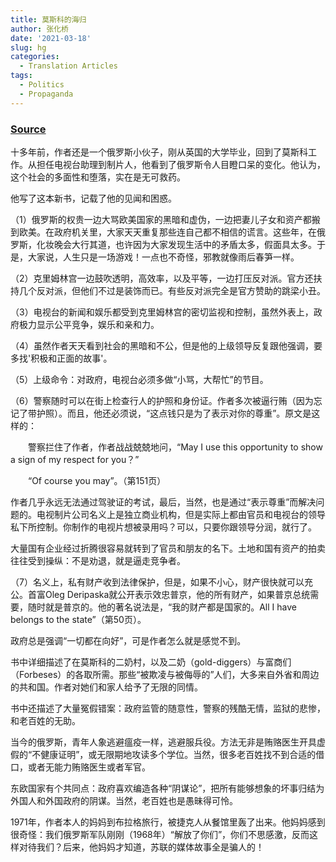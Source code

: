 ```yaml
---
title: 莫斯科的海归
author: 张化桥
date: '2021-03-18'
slug: hg
categories:
  - Translation Articles
tags:
  - Politics
  - Propaganda
---
```


### [Source](http://blog.sina.com.cn/s/blog_50c88c400102z4a9.html)



十多年前，作者还是一个俄罗斯小伙子，刚从英国的大学毕业，回到了莫斯科工作。从担任电视台助理到制片人，他看到了俄罗斯令人目瞪口呆的变化。他认为，这个社会的多面性和堕落，实在是无可救药。

他写了这本新书，记载了他的见闻和困惑。

（1）俄罗斯的权贵一边大骂欧美国家的黑暗和虚伪，一边把妻儿子女和资产都搬到欧美。在政府机关里，大家天天重复那些连自己都不相信的谎言。这些年，在俄罗斯，化妆晚会大行其道，也许因为大家发现生活中的矛盾太多，假面具太多。于是，大家说，人生只是一场游戏！一点也不奇怪，邪教就像雨后春笋一样。

（2）克里姆林宫一边鼓吹透明，高效率，以及平等，一边打压反对派。官方还扶持几个反对派，但他们不过是装饰而已。有些反对派完全是官方赞助的跳梁小丑。

（3）电视台的新闻和娱乐都受到克里姆林宫的密切监视和控制，虽然外表上，政府极力显示公平竞争，娱乐和亲和力。

（4）虽然作者天天看到社会的黑暗和不公，但是他的上级领导反复跟他强调，要多找'积极和正面的故事'。

（5）上级命令：对政府，电视台必须多做“小骂，大帮忙”的节目。

（6）警察随时可以在街上检查行人的护照和身份证。作者多次被逼行贿（因为忘记了带护照）。而且，他还必须说，“这点钱只是为了表示对你的尊重”。原文是这样的：

　　警察拦住了作者，作者战战兢兢地问，“May I use this opportunity to show a sign of my respect for you？”

　　“Of course you may”。（第151页）

作者几乎永远无法通过驾驶证的考试，最后，当然，也是通过“表示尊重”而解决问题的。电视制片公司名义上是独立商业机构，但是实际上都由官员和电视台的领导私下所控制。你制作的电视片想被录用吗？可以，只要你跟领导分润，就行了。

大量国有企业经过折腾很容易就转到了官员和朋友的名下。土地和国有资产的拍卖往往受到操纵：不是劝退，就是逼走竞争者。

（7）名义上，私有财产收到法律保护，但是，如果不小心，财产很快就可以充公。首富Oleg Deripaska就公开表示效忠普京，他的所有财产，如果普京总统需要，随时就是普京的。他的著名说法是，“我的财产都是国家的。All I have belongs to the state”（第50页）。

政府总是强调“一切都在向好”，可是作者怎么就是感觉不到。

书中详细描述了在莫斯科的二奶村，以及二奶（gold-diggers）与富商们（Forbeses）的各取所需。那些“被欺凌与被侮辱的”人们，大多来自外省和周边的共和国。作者对她们和家人给予了无限的同情。

书中还描述了大量冤假错案：政府监管的随意性，警察的残酷无情，监狱的悲惨，和老百姓的无助。

当今的俄罗斯，青年人象逃避瘟疫一样，逃避服兵役。方法无非是贿赂医生开具虚假的“不健康证明”，或无限期地攻读多个学位。当然，很多老百姓找不到合适的借口，或者无能力贿赂医生或者军官。

东欧国家有个共同点：政府喜欢编造各种“阴谋论”，把所有能够想象的坏事归结为外国人和外国政府的阴谋。当然，老百姓也是愚昧得可怜。

1971年，作者本人的妈妈到布拉格旅行，被捷克人从餐馆里轰了出来。他妈妈感到很奇怪：我们俄罗斯军队刚刚（1968年）“解放了你们”，你们不思感激，反而这样对待我们？后来，他妈妈才知道，苏联的媒体故事全是骗人的！

　　